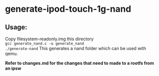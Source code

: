 # generate-ipod-touch-1g-nand
## Usage:
Copy filesystem-readonly.img this directory <br>
`gcc generate_nand.c -o generate_nand` <br>
`./generate-nand`
This generates a nand folder which can be used with qemu. <br>

<b>Refer to changes.md for the changes that need to made to a rootfs from an ipsw<b>
